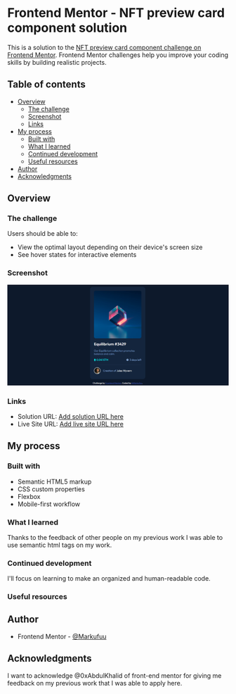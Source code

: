# Frontend Mentor - NFT preview card component solution

This is a solution to the [NFT preview card component challenge on Frontend Mentor](https://www.frontendmentor.io/challenges/nft-preview-card-component-SbdUL_w0U). Frontend Mentor challenges help you improve your coding skills by building realistic projects. 

## Table of contents

- [Overview](#overview)
  - [The challenge](#the-challenge)
  - [Screenshot](#screenshot)
  - [Links](#links)
- [My process](#my-process)
  - [Built with](#built-with)
  - [What I learned](#what-i-learned)
  - [Continued development](#continued-development)
  - [Useful resources](#useful-resources)
- [Author](#author)
- [Acknowledgments](#acknowledgments)



## Overview

### The challenge

Users should be able to:

- View the optimal layout depending on their device's screen size
- See hover states for interactive elements

### Screenshot

![](./Screenshot/Desktop.PNG)

### Links

- Solution URL: [Add solution URL here](https://github.com/MrkDchvz/Front-end-mentor-solutions/tree/master/nft-preview-card-component-main)
- Live Site URL: [Add live site URL here](https://idyllic-conkies-9f466c.netlify.app)

## My process

### Built with

- Semantic HTML5 markup
- CSS custom properties
- Flexbox
- Mobile-first workflow




### What I learned

Thanks to the feedback of other people on my previous work I was able to use semantic html tags on my work. 

### Continued development

I'll focus on learning to make an organized and human-readable code. 

### Useful resources



## Author

- Frontend Mentor - [@Markufuu](https://www.frontendmentor.io/profile/Markufuu)


## Acknowledgments

I want to acknowledge @0xAbdulKhalid of front-end mentor for giving me feedback on my previous work that I was able to apply here. 
